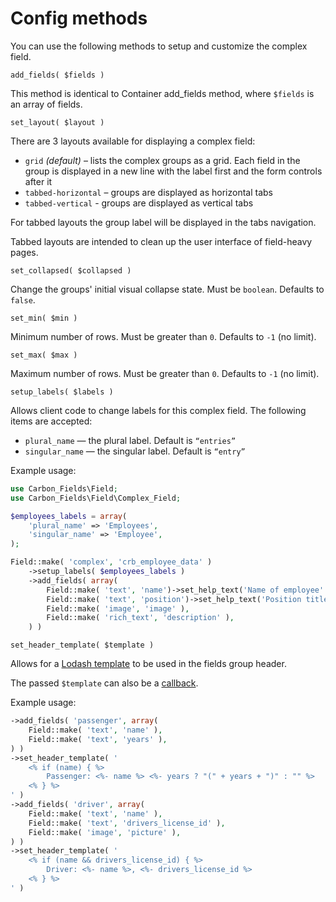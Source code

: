 # Config methods

You can use the following methods to setup and customize the complex field.

`add_fields( $fields )`

This method is identical to Container add_fields method, where `$fields` is an array of fields.

`set_layout( $layout )`

There are 3 layouts available for displaying a complex field:

* `grid` *(default)* – lists the complex groups as a grid. Each field in the group is displayed in a new line with the label first and the form controls after it
* `tabbed-horizontal` – groups are displayed as horizontal tabs
* `tabbed-vertical` - groups are displayed as vertical tabs

For tabbed layouts the group label will be displayed in the tabs navigation.

Tabbed layouts are intended to clean up the user interface of field-heavy pages.

`set_collapsed( $collapsed )`

Change the groups' initial visual collapse state. Must be `boolean`. Defaults to `false`.

`set_min( $min )`

Minimum number of rows. Must be greater than `0`. Defaults to `-1` (no limit).

`set_max( $max )`

Maximum number of rows. Must be greater than `0`. Defaults to `-1` (no limit).

`setup_labels( $labels )`

Allows client code to change labels for this complex field. The following items are accepted:

* `plural_name` — the plural label. Default is `“entries”`
* `singular_name` — the singular label. Default is `“entry”`

Example usage:

```php
use Carbon_Fields\Field;
use Carbon_Fields\Field\Complex_Field;

$employees_labels = array(
	'plural_name' => 'Employees',
	'singular_name' => 'Employee',
);

Field::make( 'complex', 'crb_employee_data' )
	->setup_labels( $employees_labels )
	->add_fields( array(
		Field::make( 'text', 'name')->set_help_text('Name of employee' ),
		Field::make( 'text', 'position')->set_help_text('Position title' ),
		Field::make( 'image', 'image' ),
		Field::make( 'rich_text', 'description' ),
	) )
```

`set_header_template( $template )`

Allows for a [Lodash template](https://lodash.com/docs/4.17.4#template) to be used in the fields group header.

The passed `$template` can also be a [callback](http://php.net/manual/en/language.types.callable.php).

Example usage:

```php
->add_fields( 'passenger', array(
    Field::make( 'text', 'name' ),
    Field::make( 'text', 'years' ),
) )
->set_header_template( '
    <% if (name) { %>
        Passenger: <%- name %> <%- years ? "(" + years + ")" : "" %>
    <% } %>
' )
->add_fields( 'driver', array(
    Field::make( 'text', 'name' ),
    Field::make( 'text', 'drivers_license_id' ),
    Field::make( 'image', 'picture' ),
) )
->set_header_template( '
    <% if (name && drivers_license_id) { %>
        Driver: <%- name %>, <%- drivers_license_id %>
    <% } %>
' )
```

